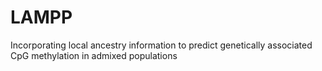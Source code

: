 # LAMPP
Incorporating local ancestry information to predict genetically associated CpG methylation in admixed populations
